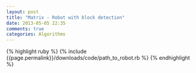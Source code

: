 ```yaml
---
layout: post
title: "Matrix - Robot with block detection"
date: 2013-05-05 22:35
comments: true
categories: Algorithms
---
```

{% highlight ruby %}
       {% include {{page.permalink}}/downloads/code/path_to_robot.rb %}
    {% endhighlight %}
